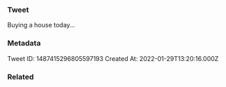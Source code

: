 ### Tweet
Buying a house today…

### Metadata
Tweet ID: 1487415296805597193
Created At: 2022-01-29T13:20:16.000Z

### Related

